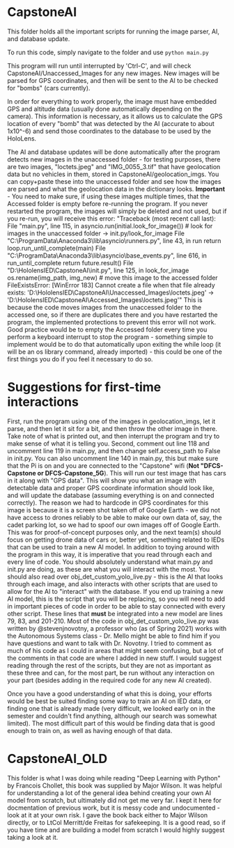 # CapstoneAI

This folder holds all the important scripts for running the image parser, AI, and database update.

To run this code, simply navigate to the folder and use ```python main.py```

This program will run until interrupted by 'Ctrl-C', and will check CapstoneAI/Unaccessed_Images for any new images. New images will be parsed for GPS coordinates, and then will be sent to the AI to be checked for "bombs" (cars currently). 

In order for everything to work properly, the image must have embedded GPS and altitude data (usually done automatically depending on the camera). This information is necessary, as it allows us to calculate the GPS location of every "bomb" that was detected by the AI (accurate to about 1x10^-6) and send those coordinates to the database to be used by the HoloLens.

The AI and database updates will be done automatically after the program detects new images in the unaccessed folder - for testing purposes, there are two images, "loctets.jpeg" and "IMG_0055_3.tif" that have geolocation data but no vehicles in them, stored in CapstoneAI/geolocation_imgs. You can copy+paste these into the unaccessed folder and see how the images are parsed and what the geolocation data in the dictionary looks. 
**Important** - You need to make sure, if using these images multiple times, that the Accessed folder is empty before re-running the program. If you never restarted the program, the images will simply be deleted and not used, but if you re-run, you will receive this error:
"Traceback (most recent call last):
  File "main.py", line 115, in <module>
    asyncio.run(initial.look_for_image()) # look for images in the unaccessed folder -> init.py/look_for_image
  File "C:\ProgramData\Anaconda3\lib\asyncio\runners.py", line 43, in run
    return loop.run_until_complete(main)
  File "C:\ProgramData\Anaconda3\lib\asyncio\base_events.py", line 616, in run_until_complete
    return future.result()
  File "D:\HololensIED\CapstoneAI\init.py", line 125, in look_for_image
    os.rename(img_path, img_new) # move this image to the accessed folder
FileExistsError: [WinError 183] Cannot create a file when that file already exists: 'D:\\HololensIED\\CapstoneAI\\Unaccessed_Images\\loctets.jpeg' -> 'D:\\HololensIED\\CapstoneAI\\Accessed_Images\\loctets.jpeg'"
This is because the code moves images from the unaccessed folder to the accessed one, so if there are duplicates there and you have restarted the program, the implemented protections to prevent this error will not work. Good practice would be to empty the Accessed folder every time you perform a keyboard interrupt to stop the program - something simple to implement would be to do that automatically upon exiting the while loop (it will be an os library command, already imported) - this could be one of the first things you do if you feel it necessary to do so.

# Suggestions for first-time interactions

First, run the program using one of the images in geolocation_imgs, let it parse, and then let it sit for a bit, and then throw the other image in there. Take note of what is printed out, and then interrupt the program and try to make sense of what it is telling you. Second, comment out line 118 and uncomment line 119 in main.py, and then change self.access_path to False in init.py. You can also uncomment line 140 in main.py, this but make sure that the Pi is on and you are connected to the "Capstone" wifi (**Not "DFCS-Capstone or DFCS-Capstone_5G**). This will run our test image that has cars in it along with "GPS data". This will show you what an image with detectable data and proper GPS coordinate information should look like, and will update the database (assuming everything is on and connected correctly). The reason we had to hardcode in GPS coordinates for this image is because it is a screen shot taken off of Google Earth - we did not have access to drones reliably to be able to make our own data of, say, the cadet parking lot, so we had to spoof our own images off of Google Earth. This was for proof-of-concept purposes only, and the next team(s) should focus on getting drone data of cars or, better yet, something related to IEDs that can be used to train a new AI model. In addition to toying around with the program in this way, it is imperative that you read through each and every line of code. You should absolutely understand what main.py and init.py are doing, as these are what you will interact with the most. You should also read over obj_det_custom_yolo_live.py - this is the AI that looks through each image, and also interacts with other scripts that are used to allow for the AI to "interact" with the database. If you end up training a new AI model, this is the script that you will be replacing, so you will need to add in important pieces of code in order to be able to stay connected with every other script. These lines that **must** be integrated into a new model are lines 79, 83, and 201-210. Most of the code in obj_det_custom_yolo_live.py was written by @stevenjnovotny, a professor who (as of Spring 2021) works with the Autonomous Systems class - Dr. Mello might be able to find him if you have questions and want to talk with Dr. Novotny. I tried to comment as much of his code as I could in areas that might seem confusing, but a lot of the comments in that code are where I added in new stuff. I would suggest reading through the rest of the scripts, but they are not as important as these three and can, for the most part, be run without any interaction on your part (besides adding in the required code for any new AI created).

Once you have a good understanding of what this is doing, your efforts would be best be suited finding some way to train an AI on IED data, or finding one that is already made (very difficult, we looked early on in the semester and couldn't find anything, although our search was somewhat limited).
The most difficult part of this would be finding data that is good enough to train on, as well as having enough of that data. 

# CapstoneAI_OLD

This folder is what I was doing while reading "Deep Learning with Python" by Francois Chollet, this book was supplied by Major Wilson. It was helpful for understanding a lot of the general idea behind creating your own AI model from scratch, but ultimately did not get me very far. I kept it here for docmentation of previous work, but it is messy code and undocumented - look at it at your own risk. I gave the book back either to Major Wilson directly, or to LtCol Merritt/de Freitas for safekeeping. It is a good read, so if you have time and are building a model from scratch I would highly suggest taking a look at it.